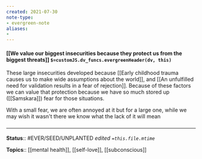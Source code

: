 ```yaml
---
created: 2021-07-30
note-type: 
- evergreen-note
aliases:
- 
---
```


#### [[We value our biggest insecurities because they protect us from the biggest threats]] `$=customJS.dv_funcs.evergreenHeader(dv, this)`

These large insecurities developed because [[Early childhood trauma causes us to make wide assumptions about the world]], and [[An unfulfilled need for validation results in a fear of rejection]]. Because of these factors we can value that protection because we have so much stored up ([[Samskara]]) fear for those situations. 

With a small fear, we are often annoyed at it but for a large one, while we may wish it wasn't there we know what the lack of it will mean

### <hr class="footnote"/>

**Status**:: #EVER/SEED/UNPLANTED 
*edited `=this.file.mtime`*

**Topics**:: [[mental health]], [[self-love]], [[subconscious]]

